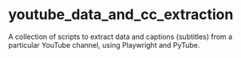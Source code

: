 # youtube_data_and_cc_extraction
A collection of scripts to extract data and captions (subtitles) from a particular YouTube channel, using Playwright and PyTube.
